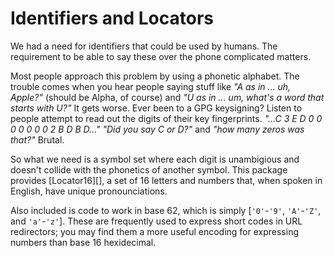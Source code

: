 Identifiers and Locators
========================

We had a need for identifiers that could be used by humans. The requirement to
be able to say these over the phone complicated matters.

Most people approach this problem by using a phonetic alphabet. The trouble
comes when you hear people saying stuff like _"A as in ... uh, Apple?"_ (should
be Alpha, of course) and _"U as in ... um, what's a word that starts with U?"_
It gets worse. Ever been to a GPG keysigning? Listen to people attempt to read
out the digits of their key fingerprints. _"...C 3 E D 0 0 0 0 0 0 0 2 B D B
D..."_ _"Did you say C or D?"_ and _"how many zeros was that?"_ Brutal.

So what we need is a symbol set where each digit is unambigious and doesn't
collide with the phonetics of another symbol. This package provides
[Locator16][], a set of 16 letters and numbers that, when spoken in English,
have unique pronounciations.

Also included is code to work in base 62, which is simply [`'0'`-`'9'`,
`'A'`-`'Z'`, and `'a'`-`'z'`]. These are frequently used to express short codes
in URL redirectors; you may find them a more useful encoding for expressing
numbers than base 16 hexidecimal.
